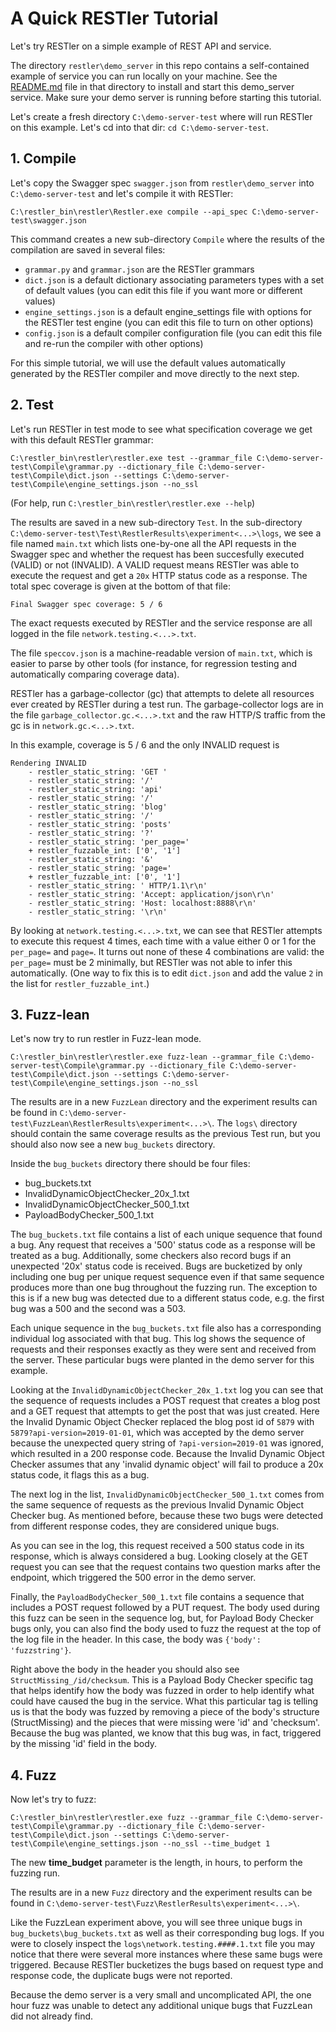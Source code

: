 # A Quick RESTler Tutorial

Let's try RESTler on a simple example of REST API and service.

The directory `restler\demo_server` in this repo contains a self-contained example of service you can run locally on your machine. See the [README.md](/demo_server/README.md) file in that directory to install and start this demo_server service. Make sure your demo server is running before starting this tutorial.

Let's create a fresh directory `C:\demo-server-test` where will run RESTler on this example. Let's cd into that dir: `cd C:\demo-server-test`.

## 1. Compile

Let's copy the Swagger spec `swagger.json` from `restler\demo_server` into `C:\demo-server-test` and let's compile it with RESTler:

`C:\restler_bin\restler\Restler.exe compile --api_spec C:\demo-server-test\swagger.json`

This command creates a new sub-directory `Compile` where the results of the compilation are saved in several files:

* `grammar.py` and `grammar.json` are the RESTler grammars
* `dict.json` is a default dictionary associating parameters types with a set of default values (you can edit this file if you want more or different values)
* `engine_settings.json` is a default engine_settings file with options for the RESTler test engine (you can edit this file to turn on other options)
* `config.json` is a default compiler configuration file (you can edit this file and re-run the compiler with other options)

For this simple tutorial, we will use the default values automatically generated by the RESTler compiler and move directly to the next step.


## 2. Test

Let's run RESTler in test mode to see what specification coverage we get with this default RESTler grammar:

`C:\restler_bin\restler\restler.exe test --grammar_file C:\demo-server-test\Compile\grammar.py --dictionary_file C:\demo-server-test\Compile\dict.json --settings C:\demo-server-test\Compile\engine_settings.json --no_ssl`

(For help, run `C:\restler_bin\restler\restler.exe --help`)

The results are saved in a new sub-directory `Test`. In the sub-directory `C:\demo-server-test\Test\RestlerResults\experiment<...>\logs`, we see a file named `main.txt` which lists one-by-one all the API requests in the Swagger spec and whether the request has been succesfully executed (VALID) or not (INVALID). A VALID request means RESTler was able to execute the request and get a `20x` HTTP status code as a response. The total spec coverage is given at the bottom of that file:

    Final Swagger spec coverage: 5 / 6

The exact requests executed by RESTler and the service response are all logged in the file `network.testing.<...>.txt`.

The file `speccov.json` is a machine-readable version of `main.txt`, which is easier to parse by other tools (for instance, for regression testing and automatically comparing coverage data).

RESTler has a garbage-collector (gc) that attempts to delete all resources ever created by RESTler during a test run. The garbage-collector logs are in the file `garbage_collector.gc.<...>.txt` and the raw HTTP/S traffic from the gc is in `network.gc.<...>.txt`.

In this example, coverage is 5 / 6 and the only INVALID request is

    Rendering INVALID
        - restler_static_string: 'GET '
        - restler_static_string: '/'
        - restler_static_string: 'api'
        - restler_static_string: '/'
        - restler_static_string: 'blog'
        - restler_static_string: '/'
        - restler_static_string: 'posts'
        - restler_static_string: '?'
        - restler_static_string: 'per_page='
        + restler_fuzzable_int: ['0', '1']
        - restler_static_string: '&'
        - restler_static_string: 'page='
        + restler_fuzzable_int: ['0', '1']
        - restler_static_string: ' HTTP/1.1\r\n'
        - restler_static_string: 'Accept: application/json\r\n'
        - restler_static_string: 'Host: localhost:8888\r\n'
        - restler_static_string: '\r\n'

By looking at `network.testing.<...>.txt`, we can see that RESTler attempts to execute this request 4 times, each time with a value either 0 or 1 for the `per_page=` and `page=`. It turns out none of these 4 combinations are valid: the `per_page=` must be 2 minimally, but RESTler was not able to infer this automatically. (One way to fix this is to edit `dict.json` and add the value `2` in the list for `restler_fuzzable_int`.)


## 3. Fuzz-lean

Let's now try to run restler in Fuzz-lean mode.

`C:\restler_bin\restler\restler.exe fuzz-lean --grammar_file C:\demo-server-test\Compile\grammar.py --dictionary_file C:\demo-server-test\Compile\dict.json --settings C:\demo-server-test\Compile\engine_settings.json --no_ssl`

The results are in a new `FuzzLean` directory and the experiment results can be found in `C:\demo-server-test\FuzzLean\RestlerResults\experiment<...>\`. The `logs\` directory should contain the same coverage results as the previous Test run, but you should also now see a new `bug_buckets` directory.

Inside the `bug_buckets` directory there should be four files:

* bug_buckets.txt
* InvalidDynamicObjectChecker_20x_1.txt
* InvalidDynamicObjectChecker_500_1.txt
* PayloadBodyChecker_500_1.txt

The `bug_buckets.txt` file contains a list of each unique sequence that found a bug.  Any request that receives a '500' status code as a response will be treated as a bug.  Additionally, some checkers also record bugs if an unexpected '20x' status code is received. Bugs are bucketized by only including one bug per unique request sequence even if that same sequence produces more than one bug throughout the fuzzing run.  The exception to this is if a new bug was detected due to a different status code, e.g. the first bug was a 500 and the second was a 503.

Each unique sequence in the `bug_buckets.txt` file also has a corresponding individual log associated with that bug.  This log shows the sequence of requests and their responses exactly as they were sent and received from the server. These particular bugs were planted in the demo server for this example.

Looking at the `InvalidDynamicObjectChecker_20x_1.txt` log you can see that the sequence of requests includes a POST request that creates a blog post and a GET request that attempts to get the post that was just created.  Here the Invalid Dynamic Object Checker replaced the blog post id of `5879` with `5879?api-version=2019-01-01`, which was accepted by the demo server because the unexpected query string of `?api-version=2019-01` was ignored, which resulted in a 200 response code. Because the Invalid Dynamic Object Checker assumes that any 'invalid dynamic object' will fail to produce a 20x status code, it flags this as a bug.

The next log in the list, `InvalidDynamicObjectChecker_500_1.txt` comes from the same sequence of requests as the previous Invalid Dynamic Object Checker bug. As mentioned before, because these two bugs were detected from different response codes, they are considered unique bugs.

As you can see in the log, this request received a 500 status code in its response, which is always considered a bug.  Looking closely at the GET request you can see that the request contains two question marks after the endpoint, which triggered the 500 error in the demo server.

Finally, the `PayloadBodyChecker_500_1.txt` file contains a sequence that includes a POST request followed by a PUT request.  The body used during this fuzz can be seen in the sequence log, but, for Payload Body Checker bugs only, you can also find the body used to fuzz the request at the top of the log file in the header.  In this case, the body was `{'body': 'fuzzstring'}`.

Right above the body in the header you should also see `StructMissing_/id/checksum`. This is a Payload Body Checker specific tag that helps identify how the body was fuzzed in order to help identify what could have caused the bug in the service.  What this particular tag is telling us is that the body was fuzzed by removing a piece of the body's structure (StructMissing) and the pieces that were missing were 'id' and 'checksum'.  Because the bug was planted, we know that this bug was, in fact, triggered by the missing 'id' field in the body.

## 4. Fuzz

Now let's try to fuzz:

`C:\restler_bin\restler\restler.exe fuzz --grammar_file C:\demo-server-test\Compile\grammar.py --dictionary_file C:\demo-server-test\Compile\dict.json --settings C:\demo-server-test\Compile\engine_settings.json --no_ssl --time_budget 1`

The new __time_budget__ parameter is the length, in hours, to perform the fuzzing run.

The results are in a new `Fuzz` directory and the experiment results can be found in `C:\demo-server-test\Fuzz\RestlerResults\experiment<...>\`.

Like the FuzzLean experiment above, you will see three unique bugs in `bug_buckets\bug_buckets.txt` as well as their corresponding bug logs.
If you were to closely inspect the `logs\network.testing.####.1.txt` file
you may notice that there were several more instances where these same bugs were triggered.
Because RESTler bucketizes the bugs based on request type and response code,
the duplicate bugs were not reported.

Because the demo server is a very small and uncomplicated API,
the one hour fuzz was unable to detect any additional unique bugs that FuzzLean did not already find.
